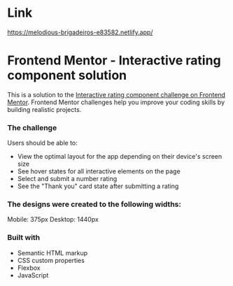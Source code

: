 # Link
https://melodious-brigadeiros-e83582.netlify.app/

# Frontend Mentor - Interactive rating component solution

This is a solution to the [Interactive rating component challenge on Frontend Mentor](https://www.frontendmentor.io/challenges/interactive-rating-component-koxpeBUmI). Frontend Mentor challenges help you improve your coding skills by building realistic projects. 

### The challenge

Users should be able to:

- View the optimal layout for the app depending on their device's screen size
- See hover states for all interactive elements on the page
- Select and submit a number rating
- See the "Thank you" card state after submitting a rating

### The designs were created to the following widths:

Mobile: 375px
Desktop: 1440px

### Built with

- Semantic HTML markup
- CSS custom properties
- Flexbox
- JavaScript

